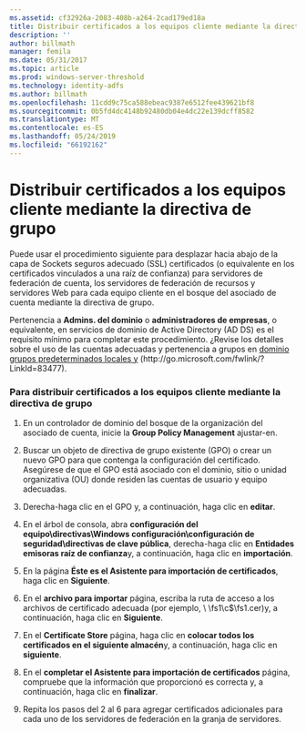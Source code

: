 ```yaml
---
ms.assetid: cf32926a-2083-408b-a264-2cad179ed18a
title: Distribuir certificados a los equipos cliente mediante la directiva de grupo
description: ''
author: billmath
manager: femila
ms.date: 05/31/2017
ms.topic: article
ms.prod: windows-server-threshold
ms.technology: identity-adfs
ms.author: billmath
ms.openlocfilehash: 11cdd9c75ca588ebeac9387e6512fee439621bf8
ms.sourcegitcommit: 0b5fd4dc4148b92480db04e4dc22e139dcff8582
ms.translationtype: MT
ms.contentlocale: es-ES
ms.lasthandoff: 05/24/2019
ms.locfileid: "66192162"
---
```

# <a name="distribute-certificates-to-client-computers-by-using-group-policy"></a>Distribuir certificados a los equipos cliente mediante la directiva de grupo


Puede usar el procedimiento siguiente para desplazar hacia abajo de la capa de Sockets seguros adecuado \(SSL\) certificados \(o equivalente en los certificados vinculados a una raíz de confianza\) para servidores de federación de cuenta, los servidores de federación de recursos y servidores Web para cada equipo cliente en el bosque del asociado de cuenta mediante la directiva de grupo.  
  
Pertenencia a **Admins. del dominio** o **administradores de empresas**, o equivalente, en servicios de dominio de Active Directory \(AD DS\) es el requisito mínimo para completar este procedimiento.  ¿Revise los detalles sobre el uso de las cuentas adecuadas y pertenencia a grupos en [dominio grupos predeterminados locales y](https://go.microsoft.com/fwlink/?LinkId=83477) \(http:\/\/go.microsoft.com\/fwlink\/? LinkId\=83477\).   
  
### <a name="to-distribute-certificates-to-client-computers-by-using-group-policy"></a>Para distribuir certificados a los equipos cliente mediante la directiva de grupo  
  
1.  En un controlador de dominio del bosque de la organización del asociado de cuenta, inicie la **Group Policy Management** ajustar\-en.  
  
2.  Buscar un objeto de directiva de grupo existente \(GPO\) o crear un nuevo GPO para que contenga la configuración del certificado. Asegúrese de que el GPO está asociado con el dominio, sitio o unidad organizativa \(OU\) donde residen las cuentas de usuario y equipo adecuadas.  
  
3.  Derecha\-haga clic en el GPO y, a continuación, haga clic en **editar**.  
  
4.  En el árbol de consola, abra **configuración del equipo\\directivas\\Windows configuración\\configuración de seguridad\\directivas de clave pública**, derecha\-haga clic en **Entidades emisoras raíz de confianza**y, a continuación, haga clic en **importación**.  
  
5.  En la página **Éste es el Asistente para importación de certificados**, haga clic en **Siguiente**.  
  
6.  En el **archivo para importar** página, escriba la ruta de acceso a los archivos de certificado adecuada \(por ejemplo, \\ \\fs1\\c$\\fs1.cer\)y, a continuación, haga clic en **Siguiente**.  
  
7.  En el **Certificate Store** página, haga clic en **colocar todos los certificados en el siguiente almacén**y, a continuación, haga clic en **siguiente**.  
  
8.  En el **completar el Asistente para importación de certificados** página, compruebe que la información que proporcionó es correcta y, a continuación, haga clic en **finalizar**.  
  
9. Repita los pasos del 2 al 6 para agregar certificados adicionales para cada uno de los servidores de federación en la granja de servidores.  
